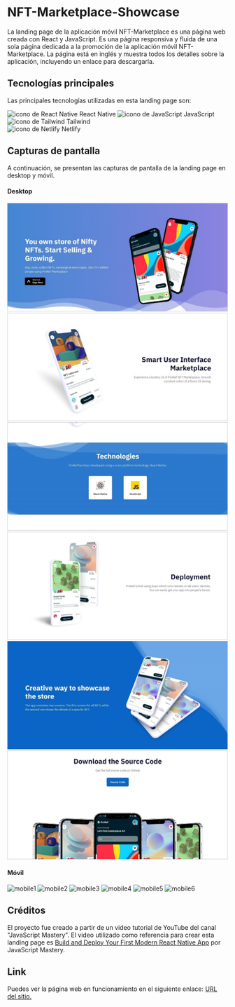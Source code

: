 # NFT-Marketplace-Showcase

La landing page de la aplicación móvil NFT-Marketplace es una página web creada con React y JavaScript. Es una página responsiva y fluida de una sola página dedicada a la promoción de la aplicación móvil NFT-Marketplace. La página está en inglés y muestra todos los detalles sobre la aplicación, incluyendo un enlace para descargarla.

## Tecnologías principales

Las principales tecnologías utilizadas en esta landing page son:

![icono de React Native](https://res.cloudinary.com/dyvccdkkl/image/upload/v1675896866/Iconos/React_yhyy73.png) React Native 
![icono de JavaScript](https://res.cloudinary.com/dyvccdkkl/image/upload/v1676090888/Iconos/JavaScript_gvi1sz.png) JavaScript  
![icono de Tailwind](https://res.cloudinary.com/dyvccdkkl/image/upload/v1675900964/Iconos/Tailwind_ulewag.png) Tailwind  
![icono de Netlify](https://res.cloudinary.com/dyvccdkkl/image/upload/v1676957754/Iconos/Netlify_yxm0xq.png) Netlify  

## Capturas de pantalla

A continuación, se presentan las capturas de pantalla de la landing page en desktop y móvil.
#### Desktop

![desktop1](./src/assets/screenshots/Desktop1.jpg)
![desktop2](./src/assets/screenshots/Desktop2.jpg)
![desktop3](./src/assets/screenshots/Desktop3.jpg)
![desktop4](./src/assets/screenshots/Desktop4.jpg)
![desktop5](./src/assets/screenshots/Desktop5.jpg)
![desktop6](./src/assets/screenshots/Desktop6.jpg)

#### Móvil

![mobile1](./src/assets/screenshots/Mobile1.jpg)
![mobile2](./src/assets/screenshots/Mobile2.jpg)
![mobile3](./src/assets/screenshots/Mobile3.jpg)
![mobile4](./src/assets/screenshots/Mobile4.jpg)
![mobile5](./src/assets/screenshots/Mobile5.jpg)
![mobile6](./src/assets/screenshots/Mobile6.jpg)

## Créditos

El proyecto fue creado a partir de un video tutorial de YouTube del canal "JavaScript Mastery". El video utilizado como referencia para crear esta landing page es [Build and Deploy Your First Modern React Native App](https://www.youtube.com/watch?v=_ivIUCSOZ78) por JavaScript Mastery.

## Link

Puedes ver la página web en funcionamiento en el siguiente enlace: [URL del sitio.](https://nft-marketplace-showcase-yha.netlify.app/)
